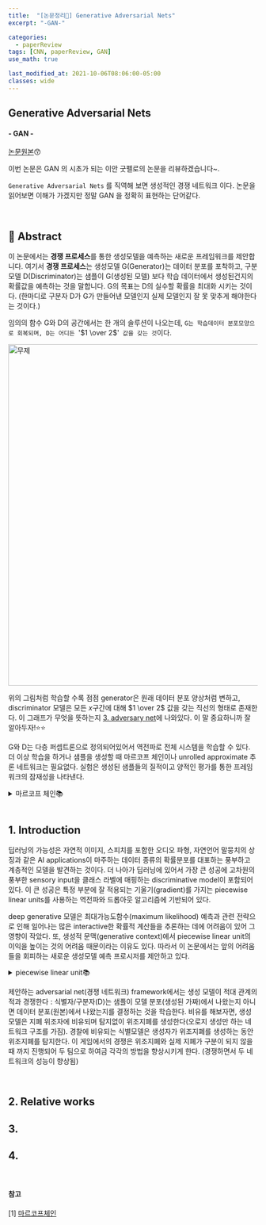 ```yaml
---
title:  "[논문정리📃] Generative Adversarial Nets"
excerpt: "-GAN-"

categories:
  - paperReview
tags: [CNN, paperReview, GAN]
use_math: true

last_modified_at: 2021-10-06T08:06:00-05:00
classes: wide
---
```


## Generative Adversarial Nets
#### - GAN - 

[논문원본](https://arxiv.org/pdf/1406.2661.pdf)😙


이번 논문은 GAN 의 시초가 되는 이안 굿펠로의 논문을 리뷰하겠습니다~. 

`Generative Adversarial Nets` 를 직역해 보면 생성적인 경쟁 네트워크 이다. 논문을 읽어보면 이해가 가겠지만 정말 GAN 을 정확히 표현하는 단어같다. 

<br>

## 🌟 Abstract

이 논문에서는 **경쟁 프로세스**를 통한 생성모델을 예측하는 새로운 프레임워크를 제안합니다. 여기서 **경쟁 프로세스**는 생성모델 G(Generator)는 데이터 분포를 포착하고, 
구분 모델 D(Discriminator)는 샘플이 G(생성된 모델) 보다 학습 데이터에서 생성된건지의 확률값을 예측하는 것을 말합니다. G의 목표는 D의 실수할 확률을 최대화 시키는 것이다.
(한마디로 구분자 D가 G가 만들어낸 모델인지 실제 모델인지 잘 못 맞추게 해야한다는 것이다.)

임의의 함수 G와 D의 공간에서는 한 개의 솔루션이 나오는데, `G는 학습데이터 분포모양으로 회복되며, D는 어디든 `'$1 \over 2$'` 값을 갖는 것`이다.


<img width="689" alt="무제" src="https://user-images.githubusercontent.com/53431568/136160746-9dfb22c3-c1c5-48c9-937a-937923f64bde.png">

위의 그림처럼 학습할 수록 점점 generator은 원래 데이터 분포 양상처럼 변하고, discriminator 모델은 모든 $x$구간에 대해 $1 \over 2$ 값을 갖는 직선의 형태로 존재한다. 이 그래프가 무엇을 뜻하는지 [3. adversary net]()에 나와있다. 이 말 중요하니까 잘 알아두자!⭐️⭐️

G와 D는 다층 퍼셉트론으로 정의되어있어서 역전파로 전체 시스템을 학습할 수 있다. 더 이상 학습을 하거나 샘플을 생성할 때 마르코프 체인이나 unrolled approximate 추론 네트워크는 필요없다. 실험은 생성된 샘플들의 질적이고 양적인 평가를 통한 프레임워크의 잠재성을 나타낸다.

<details markdown="1">
<summary>마르코프 체인📚</summary>

#### 마르코프 체인(Markov chain)이란?
마르코프 체인의 정의란 마르코프 성질을 가진 이산 확률과정을 뜻한다. 마르코프 성질은 ‘특정 상태의 확률은 오직 과거의 상태에 의존한다’라는 것이다. 대표적인 문제로는 어제와 오늘의 날씨로 내일의 날씨에 대해 확률적으로 표현하는 것이 그 예이다. 이러한 연속적인 현상을 단순히 표현할 때는 마르코프 체인을 가정하고 쓸 수 있고, 종종 단순한 모델이 강력한 효과를 발휘할 때도 있다.

<br>

</details>

<br>

## 1. Introduction
딥러닝의 가능성은 자연적 이미지, 스피치를 포함한 오디오 파형, 자연언어 말뭉치의 상징과 같은 AI applications이 마주하는 데이터 종류의 확률분포를 대표하는 풍부하고 계층적인 모델을 발견하는 것이다. 더 나아가 딥러닝에 있어서 가장 큰 성공에 고차원의 풍부한 sensory input을 클래스 라벨에 매핑하는 discriminative model이 포함되어 있다. 이 큰 성공은 특정 부분에 잘 적용되는 기울기(gradient)를 가지는 piecewise linear units를 사용하는 역전파와 드롭아웃 알고리즘에 기반되어 있다.

deep generative 모델은 최대가능도함수(maximum likelihood) 예측과 관련 전략으로 인해 일어나는 많은 interactive한 확률적 계산들을 추론하는 데에 어려움이 있어 그 영향이 작았다. 또, 생성적 문맥(generative context)에서 piecewise linear unit의 이익을 높이는 것의 어려움 때문이라는 이유도 있다. 따라서 이 논문에서는 앞의 어려움들을 회피하는 새로운 생성모델 예측 프로시저를 제안하고 있다.


<details markdown="1">
<summary>piecewise linear unit📚</summary>

#### piecewise linear unit (조각별 선형 유닛)이란?

<br>

</details>

제안하는 adversarial net(경쟁 네트워크) framework에서는 생성 모델이 적대 관계의 적과 경쟁한다 : 식별자/구분자(D)는 샘플이 모델 분포(생성된 가짜)에서 나왔는지 아니면 데이터 분포(원본)에서 나왔는지를 결정하는 것을 학습한다. 비유를 해보자면, 생성 모델은 지폐 위조자에 비유되며 탐지없이 위조지폐를 생성한다(오로지 생성만 하는 네트워크 구조를 가짐). 경찰에 비유되는 식별모델은 생성자가 위조지폐를 생성하는 동안 위조지폐를 탐지한다. 이 게임에서의 경쟁은 위조지폐와 실제 지폐가 구분이 되지 않을 때 까지 진행되어 두 팀으로 하여금 각각의 방법을 향상시키게 한다. (경쟁하면서 두 네트워크의 성능이 향상됨)










<br>

## 2. Relative works



## 3.




## 4.




<br>


#### 참고

[1] [마르코프체인](https://www.puzzledata.com/blog190423/)


